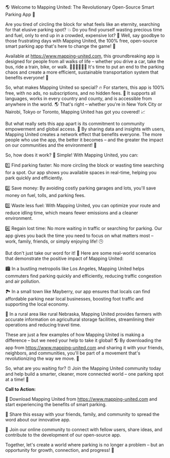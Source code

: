 🌎 Welcome to Mapping United: The Revolutionary Open-Source Smart Parking App 🚀

Are you tired of circling the block for what feels like an eternity, searching for that elusive parking spot? 💥 Do you find yourself wasting precious time and fuel, only to end up in a crowded, expensive lot? 🚗 Well, say goodbye to those frustrating days with Mapping United, the 100% free, open-source smart parking app that's here to change the game! 🎉

Available at https://www.mapping-united.com, this groundbreaking app is designed for people from all walks of life – whether you drive a car, take the bus, ride a train, bike, or walk. 🚌🚂🚴‍♀️🏃‍♂️ It's time to put an end to the parking chaos and create a more efficient, sustainable transportation system that benefits everyone! 🌟

So, what makes Mapping United so special? 🔥 For starters, this app is 100% free, with no ads, no subscriptions, and no hidden fees. 💸 It supports all languages, works in every country and county, and is accessible from anywhere in the world. 🌎 That's right – whether you're in New York City or Nairobi, Tokyo or Toronto, Mapping United has got you covered! 📈

But what really sets this app apart is its commitment to community empowerment and global access. 💪 By sharing data and insights with users, Mapping United creates a network effect that benefits everyone. The more people who use the app, the better it becomes – and the greater the impact on our communities and the environment! 🌟

So, how does it work? 🔧 Simple! With Mapping United, you can:

1️⃣ Find parking faster: No more circling the block or wasting time searching for a spot. Our app shows you available spaces in real-time, helping you park quickly and efficiently.

2️⃣ Save money: By avoiding costly parking garages and lots, you'll save money on fuel, tolls, and parking fees.

3️⃣ Waste less fuel: With Mapping United, you can optimize your route and reduce idling time, which means fewer emissions and a cleaner environment.

4️⃣ Regain lost time: No more waiting in traffic or searching for parking. Our app gives you back the time you need to focus on what matters most – work, family, friends, or simply enjoying life! 🕒

But don't just take our word for it! 🤔 Here are some real-world scenarios that demonstrate the positive impact of Mapping United:

🏙️ In a bustling metropolis like Los Angeles, Mapping United helps commuters find parking quickly and efficiently, reducing traffic congestion and air pollution.

🏞️ In a small town like Mayberry, our app ensures that locals can find affordable parking near local businesses, boosting foot traffic and supporting the local economy.

🌳 In a rural area like rural Nebraska, Mapping United provides farmers with accurate information on agricultural storage facilities, streamlining their operations and reducing travel time.

These are just a few examples of how Mapping United is making a difference – but we need your help to take it global! 🌎 By downloading the app from https://www.mapping-united.com and sharing it with your friends, neighbors, and communities, you'll be part of a movement that's revolutionizing the way we move. 🚀

So, what are you waiting for? ⏰ Join the Mapping United community today and help build a smarter, cleaner, more connected world – one parking spot at a time! 🌟

**Call to Action:**

📲 Download Mapping United from https://www.mapping-united.com and start experiencing the benefits of smart parking.

💬 Share this essay with your friends, family, and community to spread the word about our innovative app.

👥 Join our online community to connect with fellow users, share ideas, and contribute to the development of our open-source app.

Together, let's create a world where parking is no longer a problem – but an opportunity for growth, connection, and progress! 🌈